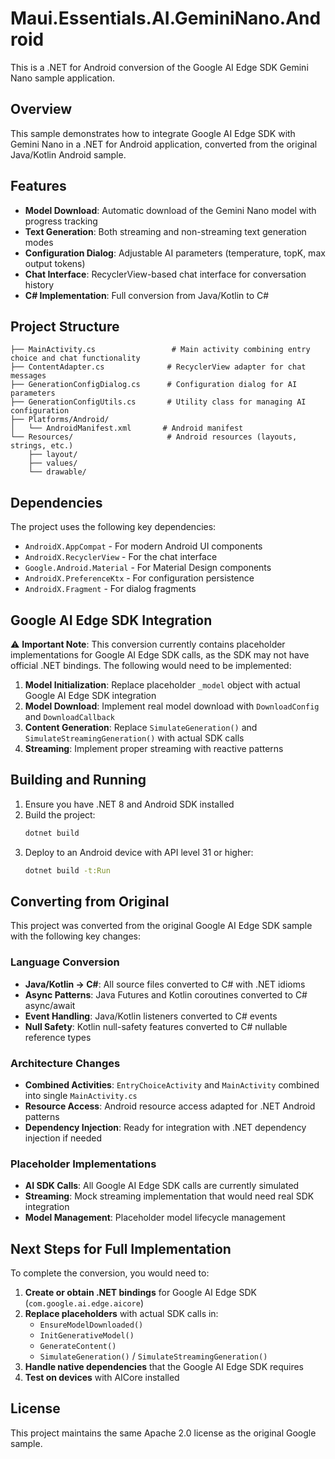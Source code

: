 # Maui.Essentials.AI.GeminiNano.Android

This is a .NET for Android conversion of the Google AI Edge SDK Gemini Nano sample application. 

## Overview

This sample demonstrates how to integrate Google AI Edge SDK with Gemini Nano in a .NET for Android application, converted from the original Java/Kotlin Android sample.

## Features

- **Model Download**: Automatic download of the Gemini Nano model with progress tracking
- **Text Generation**: Both streaming and non-streaming text generation modes
- **Configuration Dialog**: Adjustable AI parameters (temperature, topK, max output tokens)
- **Chat Interface**: RecyclerView-based chat interface for conversation history
- **C# Implementation**: Full conversion from Java/Kotlin to C#

## Project Structure

```
├── MainActivity.cs                 # Main activity combining entry choice and chat functionality
├── ContentAdapter.cs              # RecyclerView adapter for chat messages
├── GenerationConfigDialog.cs      # Configuration dialog for AI parameters
├── GenerationConfigUtils.cs       # Utility class for managing AI configuration
├── Platforms/Android/
│   └── AndroidManifest.xml       # Android manifest
└── Resources/                     # Android resources (layouts, strings, etc.)
    ├── layout/
    ├── values/
    └── drawable/
```

## Dependencies

The project uses the following key dependencies:
- `AndroidX.AppCompat` - For modern Android UI components
- `AndroidX.RecyclerView` - For the chat interface
- `Google.Android.Material` - For Material Design components
- `AndroidX.PreferenceKtx` - For configuration persistence
- `AndroidX.Fragment` - For dialog fragments

## Google AI Edge SDK Integration

⚠️ **Important Note**: This conversion currently contains placeholder implementations for Google AI Edge SDK calls, as the SDK may not have official .NET bindings. The following would need to be implemented:

1. **Model Initialization**: Replace placeholder `_model` object with actual Google AI Edge SDK integration
2. **Model Download**: Implement real model download with `DownloadConfig` and `DownloadCallback`
3. **Content Generation**: Replace `SimulateGeneration()` and `SimulateStreamingGeneration()` with actual SDK calls
4. **Streaming**: Implement proper streaming with reactive patterns

## Building and Running

1. Ensure you have .NET 8 and Android SDK installed
2. Build the project:
   ```bash
   dotnet build
   ```
3. Deploy to an Android device with API level 31 or higher:
   ```bash
   dotnet build -t:Run
   ```

## Converting from Original

This project was converted from the original Google AI Edge SDK sample with the following key changes:

### Language Conversion
- **Java/Kotlin → C#**: All source files converted to C# with .NET idioms
- **Async Patterns**: Java Futures and Kotlin coroutines converted to C# async/await
- **Event Handling**: Java/Kotlin listeners converted to C# events
- **Null Safety**: Kotlin null-safety features converted to C# nullable reference types

### Architecture Changes
- **Combined Activities**: `EntryChoiceActivity` and `MainActivity` combined into single `MainActivity.cs`
- **Resource Access**: Android resource access adapted for .NET Android patterns
- **Dependency Injection**: Ready for integration with .NET dependency injection if needed

### Placeholder Implementations
- **AI SDK Calls**: All Google AI Edge SDK calls are currently simulated
- **Streaming**: Mock streaming implementation that would need real SDK integration
- **Model Management**: Placeholder model lifecycle management

## Next Steps for Full Implementation

To complete the conversion, you would need to:

1. **Create or obtain .NET bindings** for Google AI Edge SDK (`com.google.ai.edge.aicore`)
2. **Replace placeholders** with actual SDK calls in:
   - `EnsureModelDownloaded()`
   - `InitGenerativeModel()`
   - `GenerateContent()`
   - `SimulateGeneration()` / `SimulateStreamingGeneration()`
3. **Handle native dependencies** that the Google AI Edge SDK requires
4. **Test on devices** with AICore installed

## License

This project maintains the same Apache 2.0 license as the original Google sample.